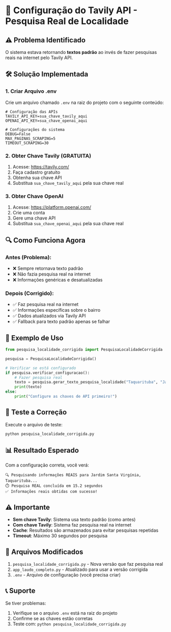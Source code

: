 # 🔧 Configuração do Tavily API - Pesquisa Real de Localidade

## ⚠️ Problema Identificado

O sistema estava retornando **textos padrão** ao invés de fazer pesquisas reais na internet pelo Tavily API.

## 🛠️ Solução Implementada

### 1. **Criar Arquivo .env**

Crie um arquivo chamado `.env` na raiz do projeto com o seguinte conteúdo:

```env
# Configuração das APIs
TAVILY_API_KEY=sua_chave_tavily_aqui
OPENAI_API_KEY=sua_chave_openai_aqui

# Configurações do sistema
DEBUG=False
MAX_PAGINAS_SCRAPING=5
TIMEOUT_SCRAPING=30
```

### 2. **Obter Chave Tavily (GRATUITA)**

1. Acesse: https://tavily.com/
2. Faça cadastro gratuito
3. Obtenha sua chave API
4. Substitua `sua_chave_tavily_aqui` pela sua chave real

### 3. **Obter Chave OpenAI**

1. Acesse: https://platform.openai.com/
2. Crie uma conta
3. Gere uma chave API
4. Substitua `sua_chave_openai_aqui` pela sua chave real

## 🔍 Como Funciona Agora

### **Antes (Problema):**
- ❌ Sempre retornava texto padrão
- ❌ Não fazia pesquisa real na internet
- ❌ Informações genéricas e desatualizadas

### **Depois (Corrigido):**
- ✅ Faz pesquisa real na internet
- ✅ Informações específicas sobre o bairro
- ✅ Dados atualizados via Tavily API
- ✅ Fallback para texto padrão apenas se falhar

## 📝 Exemplo de Uso

```python
from pesquisa_localidade_corrigida import PesquisaLocalidadeCorrigida

pesquisa = PesquisaLocalidadeCorrigida()

# Verificar se está configurado
if pesquisa.verificar_configuracao():
    # Fazer pesquisa real
    texto = pesquisa.gerar_texto_pesquisa_localidade("Taquarituba", "Jardim Santa Virgínia")
    print(texto)
else:
    print("Configure as chaves de API primeiro!")
```

## 🚀 Teste a Correção

Execute o arquivo de teste:

```bash
python pesquisa_localidade_corrigida.py
```

## 📊 Resultado Esperado

Com a configuração correta, você verá:

```
🔍 Pesquisando informações REAIS para Jardim Santa Virgínia, Taquarituba...
⏱️ Pesquisa REAL concluída em 15.2 segundos
✅ Informações reais obtidas com sucesso!
```

## ⚠️ Importante

- **Sem chave Tavily**: Sistema usa texto padrão (como antes)
- **Com chave Tavily**: Sistema faz pesquisa real na internet
- **Cache**: Resultados são armazenados para evitar pesquisas repetidas
- **Timeout**: Máximo 30 segundos por pesquisa

## 🔧 Arquivos Modificados

1. `pesquisa_localidade_corrigida.py` - Nova versão que faz pesquisa real
2. `app_laudo_completo.py` - Atualizado para usar a versão corrigida
3. `.env` - Arquivo de configuração (você precisa criar)

## 📞 Suporte

Se tiver problemas:
1. Verifique se o arquivo `.env` está na raiz do projeto
2. Confirme se as chaves estão corretas
3. Teste com: `python pesquisa_localidade_corrigida.py`
